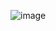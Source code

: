 ![image](https://github.com/rolando1803/DispositivosMoviles/assets/55965131/49a0371b-2c55-4b7d-8060-b80e40360e94)
